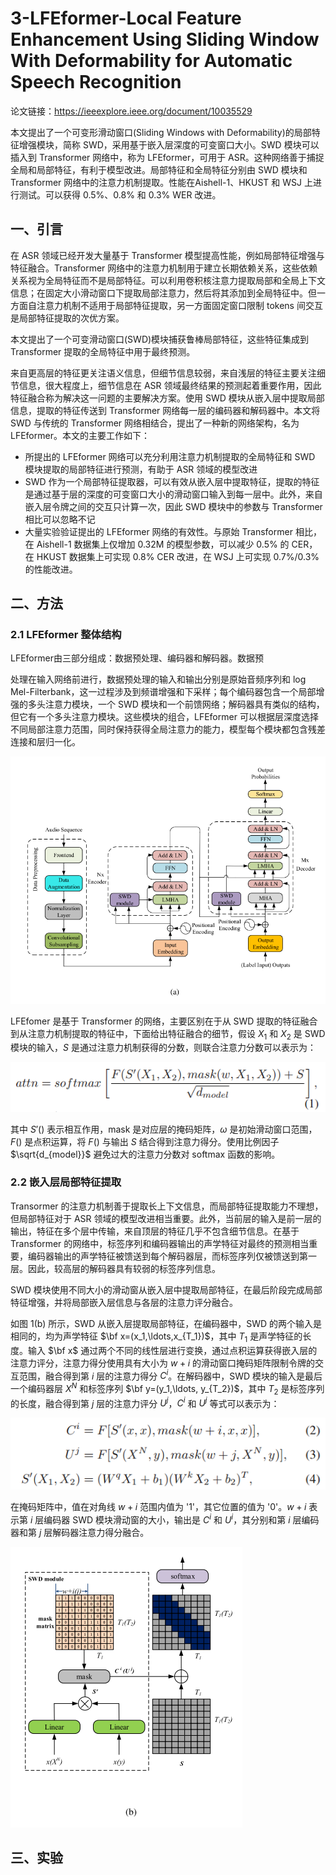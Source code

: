 # 3-LFEformer-Local Feature Enhancement Using Sliding Window With Deformability for Automatic Speech Recognition

论文链接：https://ieeexplore.ieee.org/document/10035529

本文提出了一个可变形滑动窗口(Sliding Windows with Deformability)的局部特征增强模块，简称 SWD，采用基于嵌入层深度的可变窗口大小。SWD 模块可以插入到 Transformer 网络中，称为 LFEformer，可用于 ASR。这种网络善于捕捉全局和局部特征，有利于模型改进。局部特征和全局特征分别由 SWD 模块和 Transformer 网络中的注意力机制提取。性能在Aishell-1、HKUST 和 WSJ 上进行测试。可以获得 0.5%、0.8% 和 0.3% WER 改进。

## 一、引言

在 ASR 领域已经开发大量基于 Transformer 模型提高性能，例如局部特征增强与特征融合。Transformer 网络中的注意力机制用于建立长期依赖关系，这些依赖关系视为全局特征而不是局部特征。可以利用卷积核注意力提取局部和全局上下文信息；在固定大小滑动窗口下提取局部注意力，然后将其添加到全局特征中。但一方面自注意力机制不适用于局部特征提取，另一方面固定窗口限制 tokens 间交互是局部特征提取的次优方案。

本文提出了一个可变滑动窗口(SWD)模块捕获鲁棒局部特征，这些特征集成到 Transformer 提取的全局特征中用于最终预测。

来自更高层的特征更关注语义信息，但细节信息较弱，来自浅层的特征主要关注细节信息，很大程度上，细节信息在 ASR 领域最终结果的预测起着重要作用，因此特征融合称为解决这一问题的主要解决方案。使用 SWD 模块从嵌入层中提取局部信息，提取的特征传送到 Transformer 网络每一层的编码器和解码器中。本文将 SWD 与传统的 Transformer 网络相结合，提出了一种新的网络架构，名为 LFEformer。本文的主要工作如下：

- 所提出的 LFEformer 网络可以充分利用注意力机制提取的全局特征和 SWD 模块提取的局部特征进行预测，有助于 ASR 领域的模型改进
- SWD 作为一个局部特征提取器，可以有效从嵌入层中提取特征，提取的特征是通过基于层的深度的可变窗口大小的滑动窗口输入到每一层中。此外，来自嵌入层令牌之间的交互只计算一次，因此 SWD 模块中的参数与 Transformer 相比可以忽略不记
- 大量实验验证提出的 LFEformer 网络的有效性。与原始 Transformer 相比，在 Aishell-1 数据集上仅增加 0.32M 的模型参数，可以减少 0.5% 的 CER，在 HKUST 数据集上可实现 0.8% CER 改进，在 WSJ 上可实现 0.7%/0.3% 的性能改进。

## 二、方法

### 2.1 LFEformer 整体结构

LFEformer由三部分组成：数据预处理、编码器和解码器。数据预

处理在输入网络前进行，数据预处理的输入和输出分别是原始音频序列和 log Mel-Filterbank，这一过程涉及到频谱增强和下采样；每个编码器包含一个局部增强的多头注意力模块，一个 SWD 模块和一个前馈网络；解码器具有类似的结构，但它有一个多头注意力模块。这些模块的组合，LFEformer 可以根据层深度选择不同局部注意力范围，同时保持获得全局注意力的能力，模型每个模块都包含残差连接和层归一化。

![](../../../figs.assets/image-20230610104946784.png)

LFEfomer 是基于 Transformer 的网络，主要区别在于从 SWD 提取的特征融合到从注意力机制提取的特征中，下面给出特征融合的细节，假设 $X_1$ 和 $X_2$ 是 SWD 模块的输入，$S$ 是通过注意力机制获得的分数，则联合注意力分数可以表示为：

![](../../../figs.assets/image-20230610145131207.png)

其中 $S'()$ 表示相互作用，mask 是对应层的掩码矩阵，$\omega$ 是初始滑动窗口范围，$F()$ 是点积运算，将 $F()$ 与输出 $S$ 结合得到注意力得分。使用比例因子 $\sqrt{d_{model}}$ 避免过大的注意力分数对 softmax 函数的影响。 

### 2.2 嵌入层局部特征提取

Transormer 的注意力机制善于提取长上下文信息，而局部特征提取能力不理想，但局部特征对于 ASR 领域的模型改进相当重要。此外，当前层的输入是前一层的输出，特征在多个层中传输，来自顶层的特征几乎不包含细节信息。在基于 Transformer 的网络中，标签序列和编码器输出的声学特征对最终的预测相当重要，编码器输出的声学特征被馈送到每个解码器层，而标签序列仅被馈送到第一层。因此，较高层的解码器具有较弱的标签序列信息。

SWD 模块使用不同大小的滑动窗从嵌入层中提取局部特征，在最后阶段完成局部特征增强，并将局部嵌入层信息与各层的注意力评分融合。

如图 1(b) 所示，SWD 从嵌入层提取局部特征，在编码器中，SWD 的两个输入是相同的，均为声学特征 $\bf x=(x_1,\ldots,x_{T_1})$，其中 $T_1$ 是声学特征的长度。输入 $\bf x$ 通过两个不同的线性层进行变换，通过点积运算获得嵌入层的注意力评分，注意力得分使用具有大小为 $w+i$ 的滑动窗口掩码矩阵限制令牌的交互范围，融合得到第 $i$ 层的注意力得分 $C^i$。在解码器中，SWD 模块的输入是最后一个编码器层 $X^N$ 和标签序列 $\bf y=(y_1,\ldots, y_{T_2})$，其中 $T_2$ 是标签序列的长度，融合得到第 $j$ 层的注意力评分 $U^j$，$C^i$ 和 $U^j$ 等式可以表示为：

![](../../../figs.assets/image-20230610154124999.png)

在掩码矩阵中，值在对角线 $w+i$ 范围内值为 '1'，其它位置的值为 '0'。$w+i$ 表示第 $i$ 层编码器 SWD 模块滑动窗的大小，输出是 $C^i$ 和 $U^i$，其分别和第 $i$ 层编码器和第 $j$ 层解码器注意力得分融合。

![](../../../figs.assets/image-20230610152737810.png)

## 三、实验



